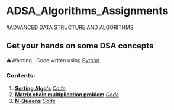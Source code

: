 # ADSA_Algorithms_Assignments
#ADVANCED DATA STRUCTURE AND ALGORITHMS
 
## Get your hands on some DSA concepts
⚠️Warning : Code writen using [Python](https://docs.python.org/3/).

### Contents:
1. [**Sorting Algo's**](https://www.geeksforgeeks.org/sorting-algorithms/) [*Code*](sort.py)
2. [**Matrix chain multiplication problem**](https://www.javatpoint.com/matrix-chain-multiplication-example) [*Code*](DynamicMatrixMultiply.py)
3. [**N-Queens**](https://www.javatpoint.com/n-queens-problems) [*Code*](Nqueens.py)
